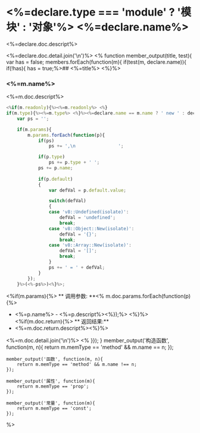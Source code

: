 # <%=declare.type === 'module' ? '模块' : '对象'%> <%=declare.name%>
<%=declare.doc.descript%>

<%=declare.doc.detail.join('\n')%>
<% function member_output(title, test){
    var has = false;
    members.forEach(function(m){
     if(test(m, declare.name)){ 
         if(!has){
             has = true;%>## <%=title%>
        <%}%>
### <%=m.name%>
<%=m.doc.descript%>
```JavaScript
<%if(m.readonly){%><%=m.readonly%> <%}
if(m.type){%><%=m.type%> <%}%><%=declare.name == m.name ? ' new ' : declare.name + '.'%><%=m.name%><%if(m.memType == 'method'){
    var ps = '';

    if(m.params){
        m.params.forEach(function(p){
            if(ps)
                ps += ',\n                ';

            if(p.type)
                ps += p.type + ' ';
            ps += p.name;
    
            if(p.default)
            {
                var defVal = p.default.value;

                switch(defVal)
                {
                case 'v8::Undefined(isolate)':
                    defVal = 'undefined';
                    break;
                case 'v8::Object::New(isolate)':
                    defVal = '{}';
                    break;
                case 'v8::Array::New(isolate)':
                    defVal = '[]';
                    break;
                }
                ps += ' = ' + defVal;
            }
        });
    }%>(<%-ps%>)<%}%>;
```
<%if(m.params){%>
** 调用参数: **<% m.doc.params.forEach(function(p){%>
* <%=p.name%> - <%=p.descript%><%});%>
<%}%><%if(m.doc.return){%>
** 返回结果:**
* <%=m.doc.return.descript%><%}%>

<%=m.doc.detail.join('\n')%>
<%  }});
    }
    member_output('构造函数', function(m, n){
        return m.memType == 'method' && m.name == n;
    });

    member_output('函数', function(m, n){
        return m.memType == 'method' && m.name !== n;
    });

    member_output('属性', function(m){
        return m.memType == 'prop';
    });

    member_output('常量', function(m){
        return m.memType == 'const';
    });

%>
